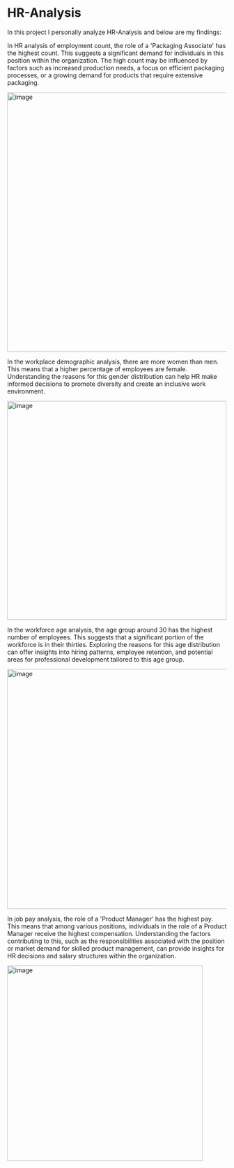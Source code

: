 # HR-Analysis
In this project I personally analyze HR-Analysis and below are my findings:

In HR analysis of employment count, the role of a 'Packaging Associate' has the highest count. This suggests a significant demand for individuals in this position within the organization. The high count may be influenced by factors such as increased production needs, a focus on efficient packaging processes, or a growing demand for products that require extensive packaging. 

<img width="596" alt="image" src="https://github.com/Miracleefe/HR-Analysis/assets/151831246/29801a45-ec9f-47ce-a400-4b32ce08c292">

In the workplace demographic analysis, there are more women than men. This means that a higher percentage of employees are female. Understanding the reasons for this gender distribution can help HR make informed decisions to promote diversity and create an inclusive work environment.

<img width="503" alt="image" src="https://github.com/Miracleefe/HR-Analysis/assets/151831246/35d216ba-3f42-42a4-a192-2313d9323cef">

In the workforce age analysis, the age group around 30 has the highest number of employees. This suggests that a significant portion of the workforce is in their thirties. Exploring the reasons for this age distribution can offer insights into hiring patterns, employee retention, and potential areas for professional development tailored to this age group.

<img width="551" alt="image" src="https://github.com/Miracleefe/HR-Analysis/assets/151831246/83f13c75-96c7-4840-9ada-7234d061db5d">

In job pay analysis, the role of a 'Product Manager' has the highest pay. This means that among various positions, individuals in the role of a Product Manager receive the highest compensation. Understanding the factors contributing to this, such as the responsibilities associated with the position or market demand for skilled product management, can provide insights for HR decisions and salary structures within the organization.

<img width="449" alt="image" src="https://github.com/Miracleefe/HR-Analysis/assets/151831246/97c90e0d-09f9-4db0-a96d-f5d2ead04146">


